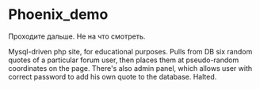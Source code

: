 # Phoenix_demo
Проходите дальше. Не на что смотреть.

Mysql-driven php site, for educational purposes. 
Pulls from DB six random quotes of a particular forum user, then places them at pseudo-random coordinates on the page. 
There's also admin panel, which allows user with correct password to add his own quote to the database.
Halted.
